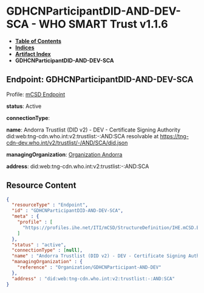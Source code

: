 # GDHCNParticipantDID-AND-DEV-SCA - WHO SMART Trust v1.1.6

* [**Table of Contents**](toc.md)
* [**Indices**](indices.md)
* [**Artifact Index**](artifacts.md)
* **GDHCNParticipantDID-AND-DEV-SCA**

## Endpoint: GDHCNParticipantDID-AND-DEV-SCA

Profile: [mCSD Endpoint](https://profiles.ihe.net/ITI/mCSD/4.0.0/StructureDefinition-IHE.mCSD.Endpoint.html)

**status**: Active

**connectionType**: 

**name**: Andorra Trustlist (DID v2) - DEV - Certificate Signing Authority did:web:tng-cdn.who.int:v2:trustlist:-:AND:SCA resolvable at https://tng-cdn-dev.who.int/v2/trustlist/-/AND/SCA/did.json

**managingOrganization**: [Organization Andorra](Organization-GDHCNParticipant-AND-DEV.md)

**address**: did:web:tng-cdn.who.int:v2:trustlist:-:AND:SCA



## Resource Content

```json
{
  "resourceType" : "Endpoint",
  "id" : "GDHCNParticipantDID-AND-DEV-SCA",
  "meta" : {
    "profile" : [
      "https://profiles.ihe.net/ITI/mCSD/StructureDefinition/IHE.mCSD.Endpoint"
    ]
  },
  "status" : "active",
  "connectionType" : [null],
  "name" : "Andorra Trustlist (DID v2) - DEV - Certificate Signing Authority\ndid:web:tng-cdn.who.int:v2:trustlist:-:AND:SCA\nresolvable at https://tng-cdn-dev.who.int/v2/trustlist/-/AND/SCA/did.json",
  "managingOrganization" : {
    "reference" : "Organization/GDHCNParticipant-AND-DEV"
  },
  "address" : "did:web:tng-cdn.who.int:v2:trustlist:-:AND:SCA"
}

```
